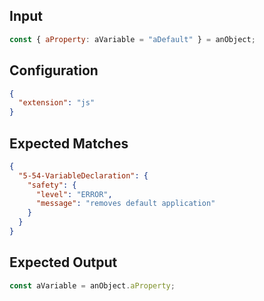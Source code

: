 
## Input
```javascript input
const { aProperty: aVariable = "aDefault" } = anObject;
```

## Configuration
```json configuration
{
  "extension": "js"
}
```

## Expected Matches
```json expected matches
{
  "5-54-VariableDeclaration": {
    "safety": {
      "level": "ERROR",
      "message": "removes default application"
    }
  }
}
```

## Expected Output
```javascript expected output
const aVariable = anObject.aProperty;
```
